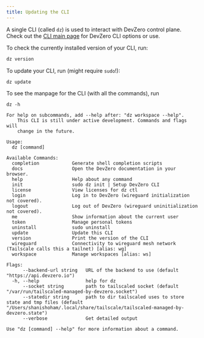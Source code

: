 ```yaml
---
title: Updating the CLI
---
```


A single CLI (called `dz`) is used to interact with DevZero control plane. Check out the [CLI main page](../../references/cli-man-page/) for DevZero CLI options or use.

To check the currently installed version of your CLI, run:

```python
dz version
```

To update your CLI, run (might require `sudo`!):

```python
dz update
```

To see the manpage for the CLI (with all the commands), run
```
dz -h
```

```
For help on subcommands, add --help after: "dz workspace --help".
	This CLI is still under active development. Commands and flags will
	change in the future.

Usage:
  dz [command]

Available Commands:
  completion            Generate shell completion scripts
  docs                  Open the DevZero documentation in your browser.
  help                  Help about any command
  init                  sudo dz init | Setup DevZero CLI
  license               View licenses for dz ctl
  login                 Log in to DevZero (wireguard initialization not covered).
  logout                Log out of DevZero (wireguard uninitialization not covered).
  me                    Show information about the current user
  token                 Manage personal tokens
  uninstall             sudo uninstall
  update                Update this CLI
  version               Print the version of the CLI
  wireguard             Connectivity to wireguard mesh network (Tailscale calls this a tailnet) [alias: wg]
  workspace             Manage workspaces [alias: ws]

Flags:
      --backend-url string   URL of the backend to use (default "https://api.devzero.io")
  -h, --help                 help for dz
      --socket string        path to tailscaled socket (default "/var/run/tailscaled-managed-by-devzero.socket")
      --statedir string      path to dir tailscaled uses to store state and tmp files (default "/Users/shanishoham/.local/share/tailscale/tailscaled-managed-by-devzero.state")
      --verbose              Get detailed output

Use "dz [command] --help" for more information about a command.
```
